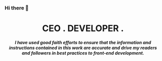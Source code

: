 ### Hi there 👋

<p align="center">
<h1 align="center">CEO . DEVELOPER .</h1>
<h5  align="center">I have used good faith efforts to ensure that the information and instructions contained in this work are accurate and drive my readers and followers in best practices to front-end development.</h5>
</p>

